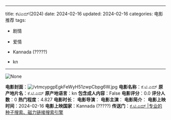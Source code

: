
---
title: ಕೆಟಿಎಮ್(2024)
date: 2024-02-16
updated: 2024-02-16
categories: 电影推荐
tags:

- 剧情
- 爱情

- Kannada (?????)
- kn
---

<img src="https://image.tmdb.org/t/p/originalNone" alt="None" title="None">

**电影封面**：<img src="https://image.tmdb.org/t/p/w200/vtmcypgpEgkFeWyH51zwpCbpg6W.jpg" alt="/vtmcypgpEgkFeWyH51zwpCbpg6W.jpg" title="/vtmcypgpEgkFeWyH51zwpCbpg6W.jpg">
**电影名称**：ಕೆ.ಟಿ.ಎಮ್
**原产地片名**：ಕೆ.ಟಿ.ಎಮ್
**原产地语言**：kn
**包含成人内容**：False
**电影评分**：0.0
**评分人数**：0
**热门程度**：4.827
**电影时长**：
**电影导演**：
**电影主演**：
**电影简介**：
**电影上映时间**：2024-02-16
**电影上映国家**：Kannada (?????)
**传送门**：[ಕೆ.ಟಿ.ಎಮ್ |专业的种子搜索、磁力链接搜索引擎](https://movie.amd794.com:2083/?search=%E0%B2%95%E0%B3%86.%E0%B2%9F%E0%B2%BF.%E0%B2%8E%E0%B2%AE%E0%B3%8D&ordering=&mode=match_phrase&page_size=10&page=1)

